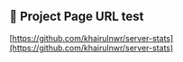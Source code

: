 ## 🔗 Project Page URL test

[https://github.com/khairulnwr/server-stats](https://github.com/khairulnwr/server-stats)

